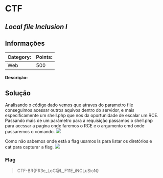# **CTF**

## _Local file Inclusion I_

## Informações

| **Category:** | **Points:** |
| ------------- | ----------- |
| Web           | 500         |

**Descrição:**

>

## Solução

Analisando o código dado vemos que atraves do parametro file conseguimos acessar outros aquivos dentro do servidor, e mais especificamente um shell.php que nos da oportunidade de escalar um RCE. Passando mais de um parâmetro para a requisição passamos o shell.php para acessar a pagina onde faremos o RCE e o argumento cmd onde passaremos o comando.
![](https://i.imgur.com/5MnOM3o.png)

Como não sabemos onde está a flag usamos ls para listar os diretórios e cat para capturar a flag.
![](https://i.imgur.com/nPDaosU.png)

### Flag

> CTF-BR{FR3e_LoC@L_F11E_iNCLuSioN}
